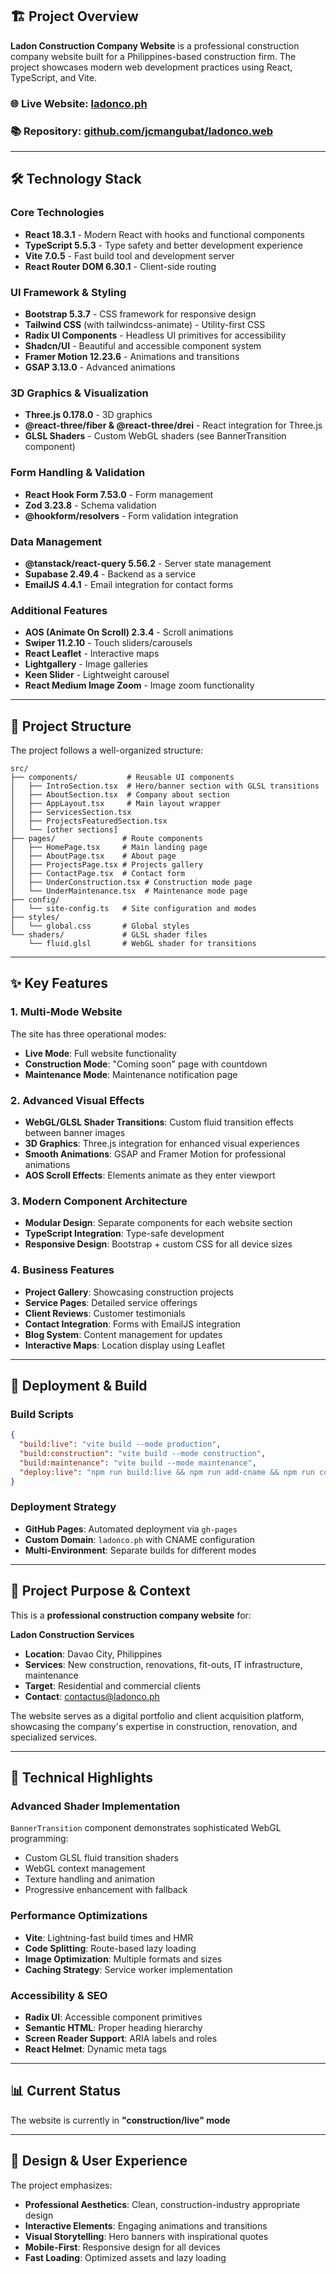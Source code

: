 ## 🏗️ Project Overview

**Ladon Construction Company Website** is a professional construction company website built for a Philippines-based construction firm. The project showcases modern web development practices using React, TypeScript, and Vite.

### 🌐 **Live Website**: [ladonco.ph](https://ladonco.ph)
### 📚 **Repository**: [github.com/jcmangubat/ladonco.web](https://github.com/jcmangubat/ladonco.web)

---

## 🛠️ **Technology Stack**

### **Core Technologies**
- **React 18.3.1** - Modern React with hooks and functional components
- **TypeScript 5.5.3** - Type safety and better development experience  
- **Vite 7.0.5** - Fast build tool and development server
- **React Router DOM 6.30.1** - Client-side routing

### **UI Framework & Styling**
- **Bootstrap 5.3.7** - CSS framework for responsive design
- **Tailwind CSS** (with tailwindcss-animate) - Utility-first CSS
- **Radix UI Components** - Headless UI primitives for accessibility
- **Shadcn/UI** - Beautiful and accessible component system
- **Framer Motion 12.23.6** - Animations and transitions
- **GSAP 3.13.0** - Advanced animations

### **3D Graphics & Visualization**
- **Three.js 0.178.0** - 3D graphics
- **@react-three/fiber & @react-three/drei** - React integration for Three.js
- **GLSL Shaders** - Custom WebGL shaders (see BannerTransition component)

### **Form Handling & Validation**
- **React Hook Form 7.53.0** - Form management
- **Zod 3.23.8** - Schema validation
- **@hookform/resolvers** - Form validation integration

### **Data Management**
- **@tanstack/react-query 5.56.2** - Server state management
- **Supabase 2.49.4** - Backend as a service
- **EmailJS 4.4.1** - Email integration for contact forms

### **Additional Features**
- **AOS (Animate On Scroll) 2.3.4** - Scroll animations
- **Swiper 11.2.10** - Touch sliders/carousels
- **React Leaflet** - Interactive maps
- **Lightgallery** - Image galleries
- **Keen Slider** - Lightweight carousel
- **React Medium Image Zoom** - Image zoom functionality

---

## 📁 **Project Structure**

The project follows a well-organized structure:

```
src/
├── components/           # Reusable UI components
│   ├── IntroSection.tsx  # Hero/banner section with GLSL transitions
│   ├── AboutSection.tsx  # Company about section
│   ├── AppLayout.tsx     # Main layout wrapper
│   ├── ServicesSection.tsx
│   ├── ProjectsFeaturedSection.tsx
│   └── [other sections]
├── pages/               # Route components
│   ├── HomePage.tsx     # Main landing page
│   ├── AboutPage.tsx    # About page
│   ├── ProjectsPage.tsx # Projects gallery
│   ├── ContactPage.tsx  # Contact form
│   ├── UnderConstruction.tsx # Construction mode page
│   └── UnderMaintenance.tsx  # Maintenance mode page
├── config/
│   └── site-config.ts   # Site configuration and modes
├── styles/
│   └── global.css       # Global styles
└── shaders/             # GLSL shader files
    └── fluid.glsl       # WebGL shader for transitions
```

---

## ✨ **Key Features**

### **1. Multi-Mode Website**
The site has three operational modes:
- **Live Mode**: Full website functionality
- **Construction Mode**: "Coming soon" page with countdown
- **Maintenance Mode**: Maintenance notification page

### **2. Advanced Visual Effects**
- **WebGL/GLSL Shader Transitions**: Custom fluid transition effects between banner images
- **3D Graphics**: Three.js integration for enhanced visual experiences
- **Smooth Animations**: GSAP and Framer Motion for professional animations
- **AOS Scroll Effects**: Elements animate as they enter viewport

### **3. Modern Component Architecture**
- **Modular Design**: Separate components for each website section
- **TypeScript Integration**: Type-safe development
- **Responsive Design**: Bootstrap + custom CSS for all device sizes

### **4. Business Features**
- **Project Gallery**: Showcasing construction projects
- **Service Pages**: Detailed service offerings
- **Client Reviews**: Customer testimonials
- **Contact Integration**: Forms with EmailJS integration
- **Blog System**: Content management for updates
- **Interactive Maps**: Location display using Leaflet

---

## 🚀 **Deployment & Build**

### **Build Scripts**
```json
{
  "build:live": "vite build --mode production",
  "build:construction": "vite build --mode construction", 
  "build:maintenance": "vite build --mode maintenance",
  "deploy:live": "npm run build:live && npm run add-cname && npm run copy404 && npm run deploy"
}
```

### **Deployment Strategy**
- **GitHub Pages**: Automated deployment via `gh-pages`
- **Custom Domain**: `ladonco.ph` with CNAME configuration
- **Multi-Environment**: Separate builds for different modes

---

## 🎯 **Project Purpose & Context**

This is a **professional construction company website** for:

**Ladon Construction Services**
- **Location**: Davao City, Philippines  
- **Services**: New construction, renovations, fit-outs, IT infrastructure, maintenance
- **Target**: Residential and commercial clients
- **Contact**: contactus@ladonco.ph

The website serves as a digital portfolio and client acquisition platform, showcasing the company's expertise in construction, renovation, and specialized services.

---

## 🔧 **Technical Highlights**

### **Advanced Shader Implementation**
`BannerTransition` component demonstrates sophisticated WebGL programming:
- Custom GLSL fluid transition shaders
- WebGL context management
- Texture handling and animation
- Progressive enhancement with fallback

### **Performance Optimizations**
- **Vite**: Lightning-fast build times and HMR
- **Code Splitting**: Route-based lazy loading
- **Image Optimization**: Multiple formats and sizes
- **Caching Strategy**: Service worker implementation

### **Accessibility & SEO**
- **Radix UI**: Accessible component primitives
- **Semantic HTML**: Proper heading hierarchy
- **Screen Reader Support**: ARIA labels and roles
- **React Helmet**: Dynamic meta tags

---

## 📊 **Current Status**

The website is currently in **"construction/live" mode** 

---

## 🎨 **Design & User Experience**

The project emphasizes:
- **Professional Aesthetics**: Clean, construction-industry appropriate design
- **Interactive Elements**: Engaging animations and transitions
- **Visual Storytelling**: Hero banners with inspirational quotes
- **Mobile-First**: Responsive design for all devices
- **Fast Loading**: Optimized assets and lazy loading